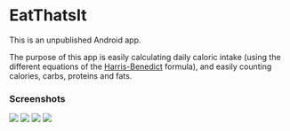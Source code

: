 # EatThatsIt

This is an unpublished Android app.

The purpose of this app is easily calculating daily caloric intake (using the different equations of the [Harris-Benedict](https://en.wikipedia.org/wiki/Harris–Benedict_equation) formula), and easily counting calories, carbs, proteins and fats.

### Screenshots
![](https://i.imgur.com/l7HNVFs.jpg)
![](https://i.imgur.com/eOucCc5.jpg)
![](https://i.imgur.com/3QVztW2.jpg)
![](https://i.imgur.com/OlqFtNr.jpg)

